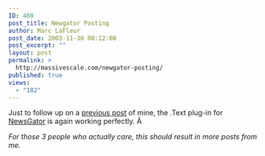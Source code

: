 ```yaml
---
ID: 460
post_title: Newgator Posting
author: Marc LaFleur
post_date: 2003-11-30 00:12:00
post_excerpt: ""
layout: post
permalink: >
  http://massivescale.com/newgator-posting/
published: true
views:
  - "182"
---
```

<div class="Section1"> <p>Just to follow up on a <A href="http://weblogs.asp.net/mlafleur/posts/31381.aspx" target="_blank">previous post</a> of mine, the .Text plug-in for <a href="http://www.newsgator.com/" target="_blank">NewsGator</a> is again working perfectly. Â </p> <p><i><span style='; font-style:italic'>For those 3 people who actually care, this should result in more posts from me.</span></i></p></div>